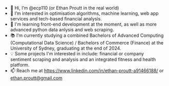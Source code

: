 - 👋 Hi, I’m @ecp110 (or Ethan Proutt in the real world)
- 👀 I’m interested in optimisation algorithms, machine learning, web app services and tech-based financial analysis. 
- 🌱 I'm learning front-end development at the moment, as well as more advanced python data anlysis and web scraping.
- 📚 I’m currently studying a combined Bachelors of Advanced Computing (Computational Data Science) / Bachelors of Commerce (Finance) at the University of Sydney, graduating at the end of 2024.
- 💡 Some projects I'm interested in include: financial or company sentiment scraping and analysis and an integrated fitness and health platform.
- 📫 Reach me at https://www.linkedin.com/in/ethan-proutt-a91466188/ or ethan.proutt@gmail.com
